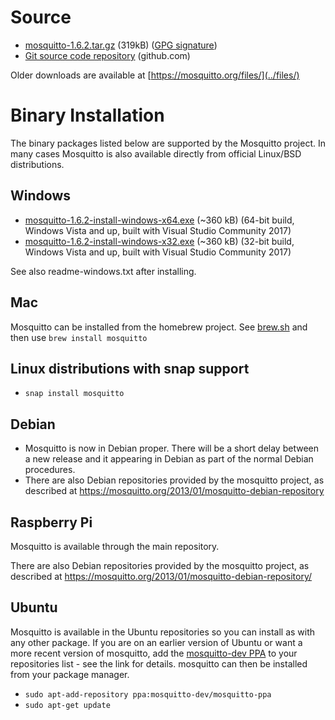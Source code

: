 <!--
.. title: Download
.. slug: download
.. date: 2019-04-30 13:12:00 UTC+1
.. tags: tag
.. category: category
.. link: link
.. description:
.. type: text
-->

# Source

* [mosquitto-1.6.2.tar.gz](https://mosquitto.org/files/source/mosquitto-1.6.2.tar.gz) (319kB) ([GPG signature](https://mosquitto.org/files/source/mosquitto-1.6.2.tar.gz.asc))
* [Git source code repository](https://github.com/eclipse/mosquitto) (github.com)

Older downloads are available at [https://mosquitto.org/files/](../files/)

# Binary Installation

The binary packages listed below are supported by the Mosquitto project. In many
cases Mosquitto is also available directly from official Linux/BSD
distributions.

## Windows

* [mosquitto-1.6.2-install-windows-x64.exe](https://mosquitto.org/files/binary/win64/mosquitto-1.6.2-install-windows-x64.exe) (~360 kB) (64-bit build, Windows Vista and up, built with Visual Studio Community 2017)
* [mosquitto-1.6.2-install-windows-x32.exe](https://mosquitto.org/files/binary/win32/mosquitto-1.6.2-install-windows-x86.exe) (~360 kB) (32-bit build, Windows Vista and up, built with Visual Studio Community 2017)

See also readme-windows.txt after installing.

## Mac
Mosquitto can be installed from the homebrew project. See
[brew.sh](https://brew.sh/) and then use `brew install mosquitto`

## Linux distributions with snap support

* `snap install mosquitto`

## Debian
* Mosquitto is now in Debian proper. There will be a short delay between a new
  release and it appearing in Debian as part of the normal Debian procedures.
* There are also Debian repositories provided by the mosquitto project, as
  described at <https://mosquitto.org/2013/01/mosquitto-debian-repository>

## Raspberry Pi
Mosquitto is available through the main repository.

There are also Debian repositories provided by the mosquitto project, as
described at <https://mosquitto.org/2013/01/mosquitto-debian-repository/>

## Ubuntu
Mosquitto is available in the Ubuntu repositories so you can install as with
any other package. If you are on an earlier version of Ubuntu or want a more
recent version of mosquitto, add the [mosquitto-dev
PPA](https://launchpad.net/%7Emosquitto-dev/+archive/mosquitto-ppa/) to your
repositories list - see the link for details. mosquitto can then be installed
from your package manager.

* `sudo apt-add-repository ppa:mosquitto-dev/mosquitto-ppa`
* `sudo apt-get update`
